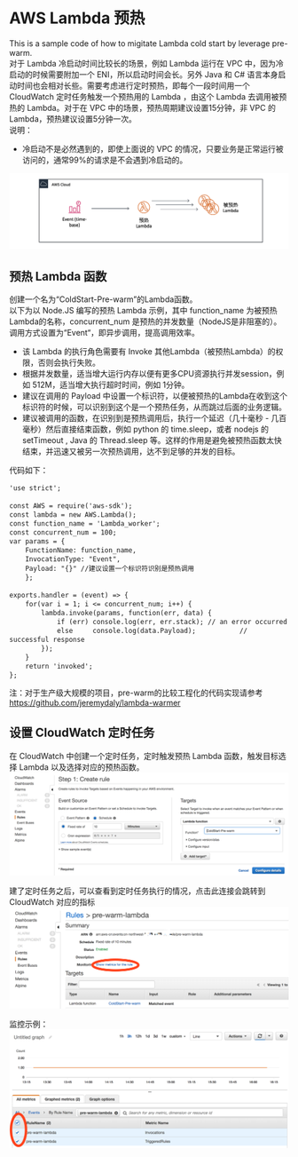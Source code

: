 # AWS Lambda 预热
This is a sample code of how to migitate Lambda cold start by leverage pre-warm.  
对于 Lambda 冷启动时间比较长的场景，例如 Lambda 运行在 VPC 中，因为冷启动的时候需要附加一个 ENI，所以启动时间会长。另外 Java 和 C# 语言本身启动时间也会相对长些。需要考虑进行定时预热，即每个一段时间用一个 CloudWatch 定时任务触发一个预热用的 Lambda ，由这个 Lambda 去调用被预热的 Lambda。对于在 VPC 中的场景，预热周期建议设置15分钟，非 VPC 的Lambda，预热建议设置5分钟一次。    
说明：
* 冷启动不是必然遇到的，即使上面说的 VPC 的情况，只要业务是正常运行被访问的，通常99%的请求是不会遇到冷启动的。
  
![img](./pic1.png)

## 预热 Lambda 函数

创建一个名为“ColdStart-Pre-warm”的Lambda函数。  
以下为以 Node.JS 编写的预热 Lambda 示例，其中 function_name 为被预热Lambda的名称，concurrent_num 是预热的并发数量（NodeJS是非阻塞的）。调用方式设置为“Event“，即异步调用，提高调用效率。    
* 该 Lambda 的执行角色需要有 Invoke 其他Lambda（被预热Lambda）的权限，否则会执行失败。  
* 根据并发数量，适当增大运行内存以便有更多CPU资源执行并发session，例如 512M，适当增大执行超时时间，例如 1分钟。  
* 建议在调用的 Payload 中设置一个标识符，以便被预热的Lambda在收到这个标识符的时候，可以识别到这个是一个预热任务，从而跳过后面的业务逻辑。
* 建议被调用的函数，在识别到是预热调用后，执行一个延迟（几十毫秒 - 几百毫秒）然后直接结束函数，例如 python 的 time.sleep，或者 nodejs 的 setTimeout , Java 的 Thread.sleep 等。这样的作用是避免被预热函数太快结束，并迅速又被另一次预热调用，达不到足够的并发的目标。

代码如下：

    'use strict';

    const AWS = require('aws-sdk');
    const lambda = new AWS.Lambda();
    const function_name = 'Lambda_worker';
    const concurrent_num = 100;
    var params = {
        FunctionName: function_name, 
        InvocationType: "Event",
        Payload: "{}" //建议设置一个标识符识别是预热调用
        };
        
    exports.handler = (event) => {
        for(var i = 1; i <= concurrent_num; i++) {
            lambda.invoke(params, function(err, data) {
                if (err) console.log(err, err.stack); // an error occurred
                else     console.log(data.Payload);           // successful response
            });
        }
        return 'invoked';
    };
  

注：对于生产级大规模的项目，pre-warm的比较工程化的代码实现请参考  
https://github.com/jeremydaly/lambda-warmer  

## 设置 CloudWatch 定时任务
在 CloudWatch 中创建一个定时任务，定时触发预热 Lambda 函数，触发目标选择 Lambda 以及选择对应的预热函数。
![CW定时任务](./pic2.png)

建了定时任务之后，可以查看到定时任务执行的情况，点击此连接会跳转到 CloudWatch 对应的指标  
![定时任务执行](./pic3b.png)

监控示例：
![监控示例](./pic4.png)
